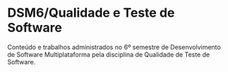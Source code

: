 # DSM6/Qualidade e Teste de Software

Conteúdo e trabalhos administrados no 6º semestre de Desenvolvimento de Software Multiplataforma pela disciplina de Qualidade de Teste de Software.
